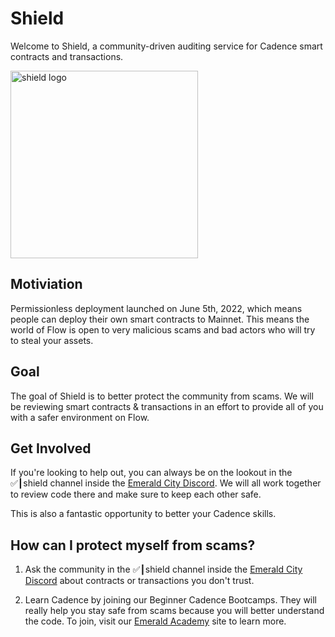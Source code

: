 # Shield

Welcome to Shield, a community-driven auditing service for Cadence smart contracts and transactions.

<img src="https://i.imgur.com/rxKTkRe.png" alt="shield logo" width="300" />

## Motiviation

Permissionless deployment launched on June 5th, 2022, which means people can deploy their own smart contracts to Mainnet. This means the world of Flow is open to very malicious scams and bad actors who will try to steal your assets.

## Goal

The goal of Shield is to better protect the community from scams. We will be reviewing smart contracts & transactions in an effort to provide all of you with a safer environment on Flow.

## Get Involved

If you're looking to help out, you can always be on the lookout in the ✅┃shield channel inside the <a href="https://discord.gg/emeraldcity">Emerald City Discord</a>. We will all work together to review code there and make sure to keep each other safe. 

This is also a fantastic opportunity to better your Cadence skills.

## How can I protect myself from scams?

1. Ask the community in the ✅┃shield channel inside the <a href="https://discord.gg/emeraldcity">Emerald City Discord</a> about contracts or transactions you don't trust.

2. Learn Cadence by joining our Beginner Cadence Bootcamps. They will really help you stay safe from scams because you will better understand the code. To join, visit our <a href="https://academy.ecdao.org/">Emerald Academy</a> site to learn more.
